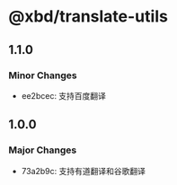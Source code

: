 # @xbd/translate-utils

## 1.1.0

### Minor Changes

- ee2bcec: 支持百度翻译

## 1.0.0

### Major Changes

- 73a2b9c: 支持有道翻译和谷歌翻译
